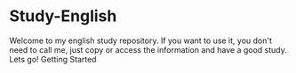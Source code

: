 # Study-English
Welcome to my english study repository.
If you want to use it, you don't need to call me, just copy or access the information and have a good study.</br>
Lets go! Getting Started

